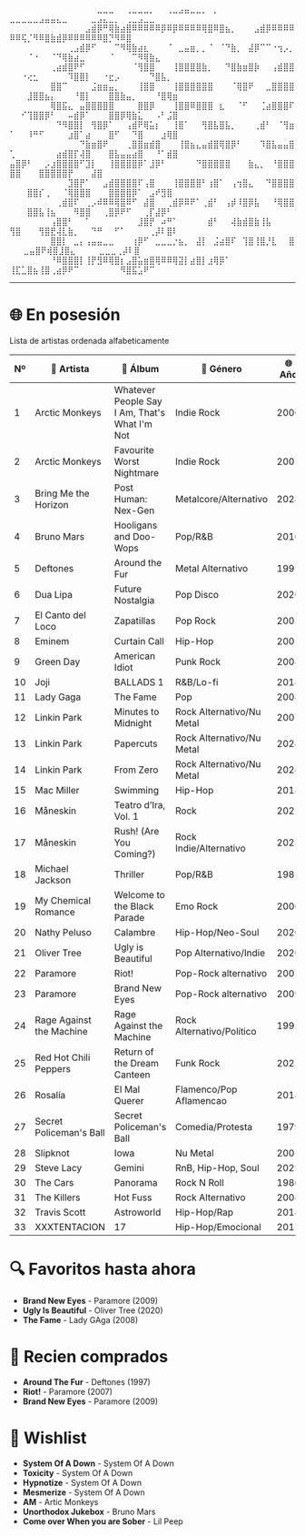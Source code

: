 ⠀⠀⠀⠀⠀⠀⠀⠀⠀⠀⠀⠀⠀⠀⠀⣀⣀⣀⠀⠀⢀⣀⣀⣀⡀⠀⠀⢀⣀⣠⣤⣀⣀⡀⠀⡀⠀⠀⠀⠀⠀⠀⠀⠀   ⣀⣀⣀⣀⣀⣠⣤⣤⣄⣀⠀⠀⠀⠀⣀⣠⣄⣀⡀⠀⢀⣀⣠⣀⣀
⠀⠀⠀⠀⠀⠀⠀⠀⠀⠀⠀⠀⠀⣠⣾⡿⠛⢿⣷⣴⣿⠿⠿⠿⠿⠿⡿⠿⡿⠿⠿⠿⠿⢿⣿⠿⣿⣦⡀⠀⠀⠀⣠⣾⡿⠿⠿⠿⠿⠿⠿⢯⡈⠻⠿⣿⣷⣾⡿⠿⠿⠿⠿⠿⠿⣿⡙⠻⠿⣿
⠀⠀⠀⠀⠀⠀⠀⠀⠀⠀⢀⣠⣾⡿⠋⠀⠀⠀⠉⠻⢿⣷⣴⣆⠀⠀⠀⠈⠀⣀⣤⣶⡀⡀⠈⠀⠈⠙⣷⡀⠀⣼⡿⠉⠉⠐⢲⡠⡀⠀⠀⠀⠈⠐⠀⠀⠈⠙⢿⣷⣴⣀⠀⠀⠀⠀⠈⠀⠀⠀⠉⠻⢿⣷⣄⠀
⠀⠀⠀⠀⠀⠀⠀⢀⣴⣾⣿⠟⠋⠀⠀⠀⠀⠀⠀⠀⠀⠈⢻⣿⣿⠀⠀⠀⢸⣿⣿⣿⣿⣷⡀⠀⠀⠙⣿⣷⣶⣿⡷⠀⠀⢠⣾⣿⣿⠀⠀⠐⢔⣂⠀⠀⠀⠀⠀⠹⣿⣿⡇⠀⠀⠐⣖⡠⠀⠀⠀⠀⠀⠙⣿⣧⡀⠀
⠀⠀⠀⠀⠀⠀⠀⣿⣿⠉⠀⠀⠀⠀⣨⣶⣶⣤⡀⠀⠀⠀⢸⣿⣿⠀⠀⠀⢸⣿⣿⣿⣿⣿⣿⠀⠀⠀⠈⢿⣿⠟⠀⠀⣀⣿⣿⣿⣿⠀⠀⠀⣸⣿⣿⣦⡄⠀⠀⠀⠘⣿⡇⠀⠀⠀⣿⣿⣷⣤⡀⠀⠀⠀⠘⣿⢿⣶⠀
⠀⠀⠀⠀⠀⠀⠀⢿⣿⣯⣄⠀⣤⣿⣿⣿⣿⣿⠀⠀⠀⠀⣿⣿⡿⠀⠀⠀⢸⣿⣿⠿⣿⣿⣿⠀⣆⠀⠀⠈⠋⠀⠀⢈⣴⣿⣿⣿⠏⠀⠀⠊⢹⣿⣿⡿⠃⠀⠀⠤⣾⡿⠁⠀⠀⠀⣿⣿⡿⢿⣷⣅⠀⠀⠠⠃⣨⣿
⠀⠀⠀⠀⠀⠀⠀⠀⠙⠻⣿⣿⡇⠀⢻⣿⡿⠁⠀⠀⢠⣾⠟⢿⣥⡆⠀⠀⢸⣿⠁⠀⠀⢻⣿⣧⣿⣧⡀⠀⠀⠀⢀⣾⠃⠀⠈⢻⣶⠁⠀⠀⠸⠛⠋⠀⠀⠀⠀⣰⣿⠁⣴⠀⠀⠀⣿⠋⠀⠀⠙⣿⠀⠀⠀⣰⢿⣿⠀⠀
⠀⠀⠀⠀⠀⠀⠀⠀⠀⠀⠀⠀⠙⣷⣶⣿⠟⠀⠀⠀⢀⣿⣿⣶⣾⣿⠀⠀⠀⢸⣿⣦⣄⣤⣾⣿⢿⣿⡿⠃⠀⠀⠀⠹⣿⣧⣤⣤⣿⢁⠀⠀⠀⠀⠀⠀⠀⣴⣾⣿⡏⢼⣿⠀⠀⠀⣿⣧⣤⣤⣴⣿⠀⠀⠘⠁⣾⣿⠀
⠀⠀⠀⠀⠀⠀⠀⠀⠀⠀⠀ ⣤⣿⡿⠃⠀⠀⡠⣰⣿⣿⣿⣿⠋⣹⡇⠀⠀⢸⣿⣿⣿⣿⡿⠁⣸⡿⠃⠀⠀⠀⠀⠀⠙⣿⣿⣿⣿⣿⠀⠀⠀⣷⣄⡀⠀⠘⣿⣿⣿⣿⣿⠀⠀⠀⣿⣿⣿⣿⣿⡟⠀⠀⠀⣼⣿
⠀⠀⠀⠀⠀⠀⠀⠀⠀⠀⣹⣿⡟⠁⠀⠀⣠⣾⣿⣿⣿⣿⠏⢠⣿⠀⠀⠀⢸⣿⣿⣿⣿⠃⢰⣿⠁⠀⢠⢲⣿⣄⠀⠀⠙⣿⣿⣿⣿⠀⠀⠀⣿⣿⡎⢀⠀⠀⠈⢿⣿⣿⣿⠀⠀⠀⣿⣿⣿⣿⡿⠁⠀⣠⠞⣻⣿
⠀⠀⠀⠀⠀⠀⠀⠀⢀⣾⣿⠏⠀⢀⡠⠾⠿⠿⢿⣿⠿⠋⠀⣼⣿⠀⠀⢀⣾⡿⠿⠟⠁⢀⣾⠃⠀⢠⡾⠸⣿⡿⣧⠀⠀⠘⢿⣿⣿⠀⠀⠀⣿⣿⣧⢸⣦⠀⠀⠀⠻⣿⣿⠀⠀⢀⣿⡿⠟⠋⠀⠀⢀⡏⣼⡿⠃
⠀⠀⠀⠀⠀⠀⠀⢠⣿⣿⠃⠀⠀⠁⠀⠀⠀⠀⠀⠀⠀⠀⣸⣿⡟⠀⠴⠛⠁⠀⠀⠀⠀⠀⣾⠃⠀⠀⢼⣷⣾⣿⣷⢸⣧⠀⠀ ⠀ ⢻⣿⠀⠀⠀⢻⣿⣟⢼⣇⣷⡀⠀⠀⠙⠛⠀⠀⠋⠁⠀⠀⠀⠀⢀⡼⠇⣿⠇
⠀⠀⠀⠀⠀⠀⠀⣿⣿⡇⠀⣀⡄⢠⣤⣤⣀⣀⠀⠀⠀⢰⡿⠋⠀⣀⣀⣀⡐⣦⡀⠀⣼⡇⠀⣨⣴⣿⠏⠀⢹⣿⢸⣿⡘⣇⠀⠀⣿⠀  ⠀⣀⣤⣿⠟⢾⣿⣸⣿⣄⠀⠀⠀⠀⣀⣀⣀⢀⡼⠇⣿
⠀⠀⠀⠀⠀⠀⠀⠘⠿⣿⣿⣿⡇⢸⡟⣻⠿⢿⣿⡆⣠⣿⣥⣶⣿⢿⠿⠿⢿⣽⡇⣴⣿⡇⣰⢿⡿⠁⠀⠀   ⢸⣏⣁⣿⣦⢸⣿⢀⣴⡿⠟⠉⠀⠀⠀⠀⠀⠀⠀⠻⣿⣯⣡⠟⠉

---


# 🌐 En posesión

Lista de artistas ordenada alfabeticamente

| Nº  | 💬 Artista                | 🎵 Álbum                            | 🌟 Género                     | 🌐 Año |
|-----|---------------------------|--------------------------------------|--------------------------------|--------|
| 1   | Arctic Monkeys            | Whatever People Say I Am, That's What I'm Not | Indie Rock            | 2006   |
| 2   | Arctic Monkeys            | Favourite Worst Nightmare            | Indie Rock                     | 2007   |
| 3   | Bring Me the Horizon      | Post Human: Nex-Gen                  | Metalcore/Alternativo          | 2024   |
| 4   | Bruno Mars                | Hooligans and Doo-Wops               | Pop/R&B                        | 2010   |
| 5   | Deftones                  | Around the Fur                       | Metal Alternativo              | 1997   |
| 6   | Dua Lipa                  | Future Nostalgia                     | Pop Disco                      | 2020   |
| 7   | El Canto del Loco         | Zapatillas                           | Pop Rock                       | 2005   |
| 8   | Eminem                    | Curtain Call                         | Hip-Hop                        | 2005   |
| 9   | Green Day                 | American Idiot                       | Punk Rock                      | 2004   |
| 10  | Joji                      | BALLADS 1                            | R&B/Lo-fi                      | 2018   |
| 11  | Lady Gaga                 | The Fame                             | Pop                            | 2008   |
| 12  | Linkin Park               | Minutes to Midnight                  | Rock Alternativo/Nu Metal      | 2007   |
| 13  | Linkin Park               | Papercuts                            | Rock Alternativo/Nu Metal      | 2024   |
| 14  | Linkin Park               | From Zero                            | Rock Alternativo/Nu Metal      | 2024   |
| 15  | Mac Miller                | Swimming                             | Hip-Hop                        | 2018   |
| 16  | Måneskin                  | Teatro d’Ira, Vol. 1                 | Rock                           | 2021   |
| 17  | Måneskin                  | Rush! (Are You Coming?)              | Rock Indie/Alternativo         | 2023   |
| 18  | Michael Jackson           | Thriller                             | Pop/R&B                        | 1982   |
| 19  | My Chemical Romance       | Welcome to the Black Parade          | Emo Rock                       | 2006   |
| 20  | Nathy Peluso              | Calambre                             | Hip-Hop/Neo-Soul               | 2020   |
| 21  | Oliver Tree               | Ugly is Beautiful                    | Pop Alternativo/Indie          | 2020   |
| 22  | Paramore                  | Riot!                                | Pop-Rock alternativo           | 2007   |
| 23  | Paramore                  | Brand New Eyes                       | Pop-Rock alternativo           | 2009   |
| 24  | Rage Against the Machine  | Rage Against the Machine             | Rock Alternativo/Político      | 1992   |
| 25  | Red Hot Chili Peppers     | Return of the Dream Canteen          | Funk Rock                      | 2022   |
| 26  | Rosalía                   | El Mal Querer                        | Flamenco/Pop Aflamencao        | 2018   |
| 27  | Secret Policeman's Ball   | Secret Policeman's Ball              | Comedia/Protesta               | 1979   |
| 28  | Slipknot                  | Iowa                                 | Nu Metal                       | 2001   |
| 29  | Steve Lacy                | Gemini                               | RnB, Hip-Hop, Soul             | 2022   |
| 30  | The Cars                  | Panorama                             | Rock N Roll                    | 1980   |
| 31  | The Killers               | Hot Fuss                             | Rock Alternativo               | 2004   |
| 32  | Travis Scott              | Astroworld                           | Hip-Hop/Rap                    | 2018   |
| 33  | XXXTENTACION              | 17                                   | Hip-Hop/Emocional              | 2017   |


# 🔍 Favoritos hasta ahora

- **Brand New Eyes** - Paramore (2009)
- **Ugly Is Beautiful** - Oliver Tree (2020)
- **The Fame** - Lady GAga (2008)

# 🌄 Recien comprados

-  **Around The Fur** - Deftones (1997)
-  **Riot!** - Paramore (2007)
-  **Brand New Eyes** - Paramore (2009)

# 📢 Wishlist 

-  **System Of A Down** - System Of A Down
-  **Toxicity** - System Of A Down
-  **Hypnotize** - System Of A Down
-  **Mesmerize** - System Of A Down
-  **AM** - Artic Monkeys
-  **Unorthodox Jukebox** - Bruno Mars
-  **Come over When you are Sober** - Lil Peep

